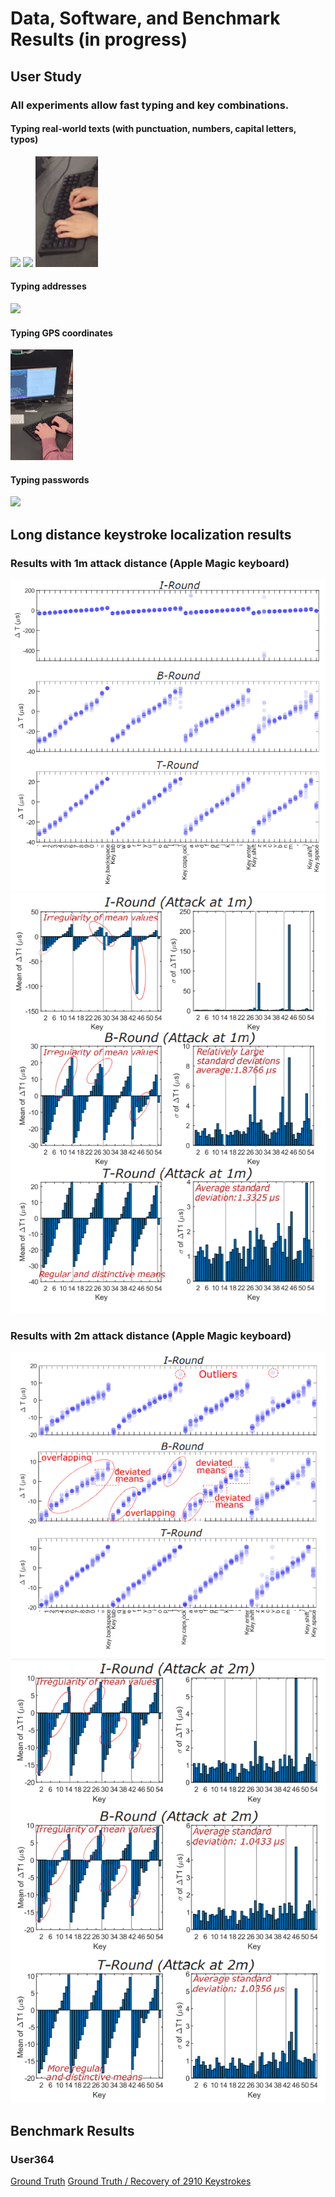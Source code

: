 # Data, Software, and Benchmark Results (in progress)


## User Study 
### All experiments allow fast typing and key combinations.
#### Typing real-world texts (with punctuation, numbers, capital letters, typos)
![](https://github.com/auditoryeye/auditoryeyesight/blob/main/UserTyping/7jklw5.gif)
![](https://github.com/auditoryeye/auditoryeyesight/blob/main/UserTyping/7jkn4y.gif)
<img src="https://github.com/auditoryeye/auditoryeyesight/blob/main/UserTyping/7jnhco.gif" width="100" height="177"/>

#### Typing addresses
![](https://github.com/auditoryeye/auditoryeyesight/blob/main/UserTyping/7jko02.gif)


#### Typing GPS coordinates
![](https://github.com/auditoryeye/auditoryeyesight/blob/main/UserTyping/7jpl9m_gps.gif)


#### Typing passwords
![](https://github.com/auditoryeye/auditoryeyesight/blob/main/UserTyping/7jpnlf_pass.gif)

## Long distance keystroke localization results


### Results with 1m attack distance (Apple Magic keyboard)
![1m attack results](https://github.com/auditoryeye/auditoryeyesight/blob/main/longdistance_results/distance1m.PNG)
![1m attack results](https://github.com/auditoryeye/auditoryeyesight/blob/main/longdistance_results/distance1m_stats.PNG)


### Results with 2m attack distance (Apple Magic keyboard)
![1m attack results](https://github.com/auditoryeye/auditoryeyesight/blob/main/longdistance_results/distance2m.PNG)
![1m attack results](https://github.com/auditoryeye/auditoryeyesight/blob/main/longdistance_results/distance2m_stats.PNG)


## Benchmark Results

### User364
[Ground Truth](https://github.com/auditoryeye/auditoryeyesight/blob/main/dataset/workspace_user364/keys_groundtruth.txt)
[Ground Truth / Recovery of 2910 Keystrokes](https://github.com/auditoryeye/auditoryeyesight/blob/main/dataset/workspace_user364/result/keys_tdoa4_results.txt)


